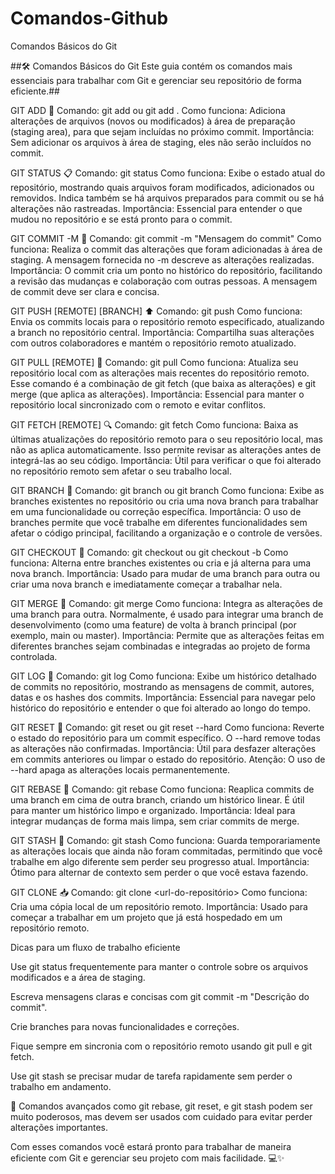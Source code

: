 # Comandos-Github
Comandos Básicos do Git

##🛠️ Comandos Básicos do Git Este guia contém os comandos mais essenciais para trabalhar com Git e gerenciar seu repositório de forma eficiente.##

GIT ADD 🚀 Comando: git add ou git add . Como funciona: Adiciona alterações de arquivos (novos ou modificados) à área de preparação (staging area), para que sejam incluídas no próximo commit. Importância: Sem adicionar os arquivos à área de staging, eles não serão incluídos no commit.

GIT STATUS 📋 Comando: git status Como funciona: Exibe o estado atual do repositório, mostrando quais arquivos foram modificados, adicionados ou removidos. Indica também se há arquivos preparados para commit ou se há alterações não rastreadas. Importância: Essencial para entender o que mudou no repositório e se está pronto para o commit.

GIT COMMIT -M 📝 Comando: git commit -m "Mensagem do commit" Como funciona: Realiza o commit das alterações que foram adicionadas à área de staging. A mensagem fornecida no -m descreve as alterações realizadas. Importância: O commit cria um ponto no histórico do repositório, facilitando a revisão das mudanças e colaboração com outras pessoas. A mensagem de commit deve ser clara e concisa.

GIT PUSH [REMOTE] [BRANCH] ⬆️ Comando: git push Como funciona: Envia os commits locais para o repositório remoto especificado, atualizando a branch no repositório central. Importância: Compartilha suas alterações com outros colaboradores e mantém o repositório remoto atualizado.

GIT PULL [REMOTE] 🔄 Comando: git pull Como funciona: Atualiza seu repositório local com as alterações mais recentes do repositório remoto. Esse comando é a combinação de git fetch (que baixa as alterações) e git merge (que aplica as alterações). Importância: Essencial para manter o repositório local sincronizado com o remoto e evitar conflitos.

GIT FETCH [REMOTE] 🔍 Comando: git fetch Como funciona: Baixa as últimas atualizações do repositório remoto para o seu repositório local, mas não as aplica automaticamente. Isso permite revisar as alterações antes de integrá-las ao seu código. Importância: Útil para verificar o que foi alterado no repositório remoto sem afetar o seu trabalho local.

GIT BRANCH 🌿 Comando: git branch ou git branch Como funciona: Exibe as branches existentes no repositório ou cria uma nova branch para trabalhar em uma funcionalidade ou correção específica. Importância: O uso de branches permite que você trabalhe em diferentes funcionalidades sem afetar o código principal, facilitando a organização e o controle de versões.

GIT CHECKOUT 🔀 Comando: git checkout ou git checkout -b Como funciona: Alterna entre branches existentes ou cria e já alterna para uma nova branch. Importância: Usado para mudar de uma branch para outra ou criar uma nova branch e imediatamente começar a trabalhar nela.

GIT MERGE 🔄 Comando: git merge Como funciona: Integra as alterações de uma branch para outra. Normalmente, é usado para integrar uma branch de desenvolvimento (como uma feature) de volta à branch principal (por exemplo, main ou master). Importância: Permite que as alterações feitas em diferentes branches sejam combinadas e integradas ao projeto de forma controlada.

GIT LOG 📜 Comando: git log Como funciona: Exibe um histórico detalhado de commits no repositório, mostrando as mensagens de commit, autores, datas e os hashes dos commits. Importância: Essencial para navegar pelo histórico do repositório e entender o que foi alterado ao longo do tempo.

GIT RESET 🔄 Comando: git reset ou git reset --hard Como funciona: Reverte o estado do repositório para um commit específico. O --hard remove todas as alterações não confirmadas. Importância: Útil para desfazer alterações em commits anteriores ou limpar o estado do repositório. Atenção: O uso de --hard apaga as alterações locais permanentemente.

GIT REBASE 🔧 Comando: git rebase Como funciona: Reaplica commits de uma branch em cima de outra branch, criando um histórico linear. É útil para manter um histórico limpo e organizado. Importância: Ideal para integrar mudanças de forma mais limpa, sem criar commits de merge.

GIT STASH 🧳 Comando: git stash Como funciona: Guarda temporariamente as alterações locais que ainda não foram commitadas, permitindo que você trabalhe em algo diferente sem perder seu progresso atual. Importância: Ótimo para alternar de contexto sem perder o que você estava fazendo.

GIT CLONE 📥 Comando: git clone <url-do-repositório> Como funciona: Cria uma cópia local de um repositório remoto. Importância: Usado para começar a trabalhar em um projeto que já está hospedado em um repositório remoto.

Dicas para um fluxo de trabalho eficiente

Use git status frequentemente para manter o controle sobre os arquivos modificados e a área de staging.

Escreva mensagens claras e concisas com git commit -m "Descrição do commit".

Crie branches para novas funcionalidades e correções.

Fique sempre em sincronia com o repositório remoto usando git pull e git fetch.

Use git stash se precisar mudar de tarefa rapidamente sem perder o trabalho em andamento.

🚀 Comandos avançados como git rebase, git reset, e git stash podem ser muito poderosos, mas devem ser usados com cuidado para evitar perder alterações importantes.

Com esses comandos você estará pronto para trabalhar de maneira eficiente com Git e gerenciar seu projeto com mais facilidade. 💻✨
